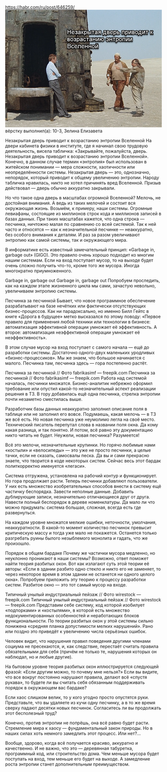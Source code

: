 https://habr.com/ru/post/646259/
![img.png](img.png)
вёрстку выполнил(а): 10-3, Зелина Елизавета

Незакрытая дверь приводит к возрастанию энтропии Вселенной
На двери кабинета физики в институте, где я начинал свою трудовую деятельность, висела табличка: «Закрывайте, пожалуйста, дверь. Незакрытая дверь приводит к возрастанию энтропии Вселенной». Конечно, в данном случае термин «энтропия» был использован в житейском понимании — мера сложности, хаотичности или неопределённости системы. Незакрытая дверь — это, однозначно, непорядок, который приводит к общему увеличению энтропии. Народу табличка нравилась, никто не хотел причинять вред Вселенной. Призыв действовал — дверь обычно аккуратно закрывали.

Но что такое одна дверь в масштабах огромной Вселенной? Мелочь, не достойная внимания. А ведь из таких мелочей и состоит вся окружающая жизнь. Возьмём, к примеру, наши системы. Огромные левиафаны, состоящие из миллионов строк кода и миллионов записей в базах данных. При таких масштабах кажется, что одна строка — песчинка, ничтожно малая по сравнению со всей системой. Так к ней часто и относятся — как к незначительной песчинке — неаккуратно, без особого внимания к деталям. И раз за разом увеличивают энтропию как самой системы, так и окружающего мира.

В информатике есть известный замечательный принцип: «Garbage in, garbage out» (GIGO). Это правило очень хорошо подходит ко многим нашим системам. Если на вход поступает мусор, то на выходе будет очень сложно получить что-то, кроме того же мусора. Иногда многократно приумноженного.

Garbage in, garbage out
Garbage in, garbage out
Попробуем проследить, как на каждом этапе жизненного цикла мы сами, зачастую невольно, увеличиваем энтропию системы.

Песчинка за песчинкой
Бывает, что новое программное обеспечение разрабатывают на базе нечётких или фактически отсутствующих бизнес-процессов. Как ни парадоксально, но именно Билл Гейтс в книге «Дорога в будущее» метко высказался по этому поводу: «Первое правило для применения любой техники или технологии в бизнесе: автоматизация эффективной операции умножает её эффективность. А второе: автоматизация неэффективной операции умножает её неэффективность».

В этом случае мусор на вход поступает с самого начала — ещё до разработки системы. Достаточно одного-двух маленьких уродливых «бизнес-процессиков». Мы же знаем, что большое начинается с малого. Песчинка там, песчинка здесь — гора постепенно растёт.

Песчинка за песчинкой // Фото fabrikasimf — freepik.com
Песчинка за песчинкой // Фото fabrikasimf — freepik.com
Работа над системой началась, песчинки множатся. Бизнес-аналитик небрежно оформил требование или опустил какой-то незначительный аспект реализации решения в ТЗ. В гору добавилась ещё одна песчинка, стрелка энтропии почти незаметно сместилась выше.

Разработчик базы данных неаккуратно заполнил описание поля в таблице или не заполнил его вовсе. Подумаешь, какая мелочь — в ТЗ же всё есть. Но новая песчинка уже неумолимо легла на своё место. Технический писатель перепутал слова в названии поля окна. Да кому какая разница, и так понятно. И потом, всё равно эту документацию никто читать не будет. Неужели, новая песчинка? Разумеется!

Всё это мелочи, незначительные крупинки. Но горячо любимые нами «костыли» и «велосипеды» — это уже не просто песчинки, а целые тачки, если не сказать, самосвалы песка. Да вы и сами прекрасно знаете, что творится в коде некоторых систем. Сейчас весь этот бардак политкорректно именуется «легаси».

Система отгружена, установлена на рабочий контур и функционирует. Но гора продолжает расти. Теперь песчинки добавляют пользователи. У них есть множество изобретательных способов внести в систему ещё частичку беспорядка. Завести неполные данные. Добавить дублирующие записи, незначительно отличающиеся друг от друга. Навести полный беспорядок в дереве номенклатуры. Да мало ли что можно придумать: система большая, сложная, всегда есть где развернуться.

На каждом уровне множатся мелкие ошибки, неточности, умолчания, неаккуратности. В какой-то момент количество песчинок превысит критическую массу и тогда уже мало не покажется. Останется только разгребать руины былого незыблемого монолита и гадать, что же произошло.

Порядок в общем бардаке
Почему же частички мусора медленно, но неуклонно проникают в наши системы? Возможно, ответ поможет найти теория разбитых окон. Вот как излагают суть этой теории её авторы: «Если в здании разбито одно стекло и никто его не заменяет, то через некоторое время в этом здании не останется ни одного целого окна». Попробуем приложить эту теорию к процессу разработки систем. Разбитое окно — это тот самый мусор на входе.

Типичный унылый индустриальный пейзаж // Фото wirestock — freepik.com
Типичный унылый индустриальный пейзаж // Фото wirestock — freepik.com
Представим себе систему, код которой изобилует «подпорками» и «костылями», в которой есть множество недокументированных особенностей и неработающих блоков функциональности. По теории разбитых окон у этой системы сильно понижена «средняя планка допустимости мелких нарушений». Рано или поздно это приведёт к увеличению числа серьёзных ошибок.

Человек видит, что нарушения правил поведения другими членами социума не пресекаются, и, как следствие, перестаёт считать правила обязательными для себя (причём не только те, нарушения которых он наблюдал, но и любые другие).

На бытовом уровне теория разбитых окон иллюстрируется следующей фразой: «Если другим можно, то почему мне нельзя?» Если вы видите, что все вокруг постоянно нарушают правила, делают всё «спустя рукава», то будете ли вы считать себя обязанным поддерживать порядок в окружающем вас бардаке?

Если хаос слишком велик, то у кого угодно просто опустятся руки. Представьте, что вы удаляете из кучи одну песчинку, а в то же время сверху падают десятки новых песчинок. Согласитесь ли вы продолжать этот бесполезный труд?

Конечно, против энтропии не попрёшь, она всё равно будет расти. Стремление мира к хаосу — фундаментальный закон природы. Но в наших силах хоть немного замедлить этот процесс. Или нет?...

Вообще, здорово, когда всё получается красиво, аккуратно и качественно. И не важно, что это — деревянная табуретка, программный код, или строительство дома. Чем меньше мусора будет поступать на вход, тем меньше его будет на выходе. А замедление роста энтропии станет дополнительным преимуществом.